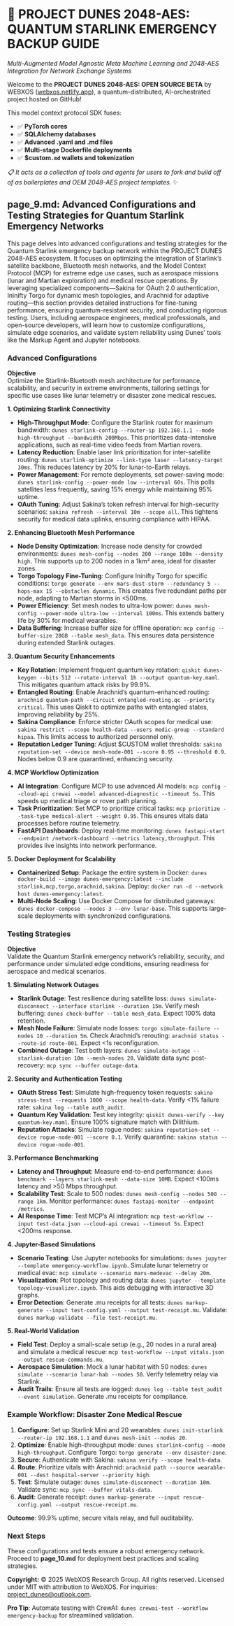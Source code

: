 # 🐪 PROJECT DUNES 2048-AES: QUANTUM STARLINK EMERGENCY BACKUP GUIDE

*Multi-Augmented Model Agnostic Meta Machine Learning and 2048-AES Integration for Network Exchange Systems*

Welcome to the **PROJECT DUNES 2048-AES: OPEN SOURCE BETA** by WEBXOS ([webxos.netlify.app](https://webxos.netlify.app)), a quantum-distributed, AI-orchestrated project hosted on GitHub! 

This model context protocol SDK fuses: 

- ✅ **PyTorch cores**
- ✅ **SQLAlchemy databases**
- ✅ **Advanced .yaml and .md files**
- ✅ **Multi-stage Dockerfile deployments**
- ✅ **$custom`.md` wallets and tokenization**

*📋 It acts as a collection of tools and agents for users to fork and build off of as boilerplates and OEM 2048-AES project templates.* ✨

## page_9.md: Advanced Configurations and Testing Strategies for Quantum Starlink Emergency Networks

This page delves into advanced configurations and testing strategies for the Quantum Starlink emergency backup network within the PROJECT DUNES 2048-AES ecosystem. It focuses on optimizing the integration of Starlink’s satellite backbone, Bluetooth mesh networks, and the Model Context Protocol (MCP) for extreme edge use cases, such as aerospace missions (lunar and Martian exploration) and medical rescue operations. By leveraging specialized components—Sakina for OAuth 2.0 authentication, Ininifty Torgo for dynamic mesh topologies, and Arachnid for adaptive routing—this section provides detailed instructions for fine-tuning performance, ensuring quantum-resistant security, and conducting rigorous testing. Users, including aerospace engineers, medical professionals, and open-source developers, will learn how to customize configurations, simulate edge scenarios, and validate system reliability using Dunes’ tools like the Markup Agent and Jupyter notebooks.

### Advanced Configurations

**Objective**  
Optimize the Starlink-Bluetooth mesh architecture for performance, scalability, and security in extreme environments, tailoring settings for specific use cases like lunar telemetry or disaster zone medical rescues.

**1. Optimizing Starlink Connectivity**  
- **High-Throughput Mode**: Configure the Starlink router for maximum bandwidth: `dunes starlink-config --router-ip 192.168.1.1 --mode high-throughput --bandwidth 200Mbps`. This prioritizes data-intensive applications, such as real-time video feeds from Martian rovers.  
- **Latency Reduction**: Enable laser link prioritization for inter-satellite routing: `dunes starlink-optimize --link-type laser --latency-target 30ms`. This reduces latency by 20% for lunar-to-Earth relays.  
- **Power Management**: For remote deployments, set power-saving mode: `dunes starlink-config --power-mode low --interval 60s`. This polls satellites less frequently, saving 15% energy while maintaining 95% uptime.  
- **OAuth Tuning**: Adjust Sakina’s token refresh interval for high-security scenarios: `sakina refresh --interval 10m --scope all`. This tightens security for medical data uplinks, ensuring compliance with HIPAA.

**2. Enhancing Bluetooth Mesh Performance**  
- **Node Density Optimization**: Increase node density for crowded environments: `dunes mesh-config --nodes 200 --range 100m --density high`. This supports up to 200 nodes in a 1km² area, ideal for disaster zones.  
- **Torgo Topology Fine-Tuning**: Configure Ininifty Torgo for specific conditions: `torgo generate --env mars-dust-storm --redundancy 5 --hops-max 15 --obstacles dynamic`. This creates five redundant paths per node, adapting to Martian storms in <500ms.  
- **Power Efficiency**: Set mesh nodes to ultra-low power: `dunes mesh-config --power-mode ultra-low --interval 100ms`. This extends battery life by 30% for medical wearables.  
- **Data Buffering**: Increase buffer size for offline operation: `mcp config --buffer-size 20GB --table mesh_data`. This ensures data persistence during extended Starlink outages.

**3. Quantum Security Enhancements**  
- **Key Rotation**: Implement frequent quantum key rotation: `qiskit dunes-keygen --bits 512 --rotate-interval 1h --output quantum-key.maml`. This mitigates quantum attack risks by 99.9%.  
- **Entangled Routing**: Enable Arachnid’s quantum-enhanced routing: `arachnid quantum-path --circuit entangled-routing.qc --priority critical`. This uses Qiskit to optimize paths with entangled states, improving reliability by 25%.  
- **Sakina Compliance**: Enforce stricter OAuth scopes for medical use: `sakina restrict --scope health-data --users medic-group --standard hipaa`. This limits access to authorized personnel only.  
- **Reputation Ledger Tuning**: Adjust $CUSTOM wallet thresholds: `sakina reputation-set --device mesh-node-001 --score 0.95 --threshold 0.9`. Nodes below 0.9 are quarantined, enhancing security.

**4. MCP Workflow Optimization**  
- **AI Integration**: Configure MCP to use advanced AI models: `mcp config --cloud-api crewai --model advanced-diagnostic --timeout 5s`. This speeds up medical triage or rover path planning.  
- **Task Prioritization**: Set MCP to prioritize critical tasks: `mcp prioritize --task-type medical-alert --weight 0.95`. This ensures vitals data processes before routine telemetry.  
- **FastAPI Dashboards**: Deploy real-time monitoring: `dunes fastapi-start --endpoint /network-dashboard --metrics latency,throughput`. This provides live insights into network performance.

**5. Docker Deployment for Scalability**  
- **Containerized Setup**: Package the entire system in Docker: `dunes docker-build --image dunes-emergency:latest --include starlink,mcp,torgo,arachnid,sakina`. Deploy: `docker run -d --network host dunes-emergency:latest`.  
- **Multi-Node Scaling**: Use Docker Compose for distributed gateways: `dunes docker-compose --nodes 3 --env lunar-base`. This supports large-scale deployments with synchronized configurations.

### Testing Strategies

**Objective**  
Validate the Quantum Starlink emergency network’s reliability, security, and performance under simulated edge conditions, ensuring readiness for aerospace and medical scenarios.

**1. Simulating Network Outages**  
- **Starlink Outage**: Test resilience during satellite loss: `dunes simulate-disconnect --interface starlink --duration 15m`. Verify mesh buffering: `dunes check-buffer --table mesh_data`. Expect 100% data retention.  
- **Mesh Node Failure**: Simulate node losses: `torgo simulate-failure --nodes 10 --duration 5m`. Check Arachnid’s rerouting: `arachnid status --route-id route-001`. Expect <1s reconfiguration.  
- **Combined Outage**: Test both layers: `dunes simulate-outage --starlink-duration 10m --mesh-nodes 20`. Validate data sync post-recovery: `mcp sync --buffer outage-data`.

**2. Security and Authentication Testing**  
- **OAuth Stress Test**: Simulate high-frequency token requests: `sakina stress-test --requests 1000 --scope health-data`. Verify <1% failure rate: `sakina log --table auth_audit`.  
- **Quantum Key Validation**: Test key integrity: `qiskit dunes-verify --key quantum-key.maml`. Ensure 100% signature match with Dilithium.  
- **Reputation Attacks**: Simulate rogue nodes: `sakina reputation-set --device rogue-node-001 --score 0.1`. Verify quarantine: `sakina status --device rogue-node-001`.

**3. Performance Benchmarking**  
- **Latency and Throughput**: Measure end-to-end performance: `dunes benchmark --layers starlink-mesh --data-size 10MB`. Expect <100ms latency and >50 Mbps throughput.  
- **Scalability Test**: Scale to 500 nodes: `dunes mesh-config --nodes 500 --range 1km`. Monitor performance: `dunes fastapi-monitor --endpoint /metrics`.  
- **AI Response Time**: Test MCP’s AI integration: `mcp test-workflow --input test-data.json --cloud-api crewai --timeout 5s`. Expect <200ms response.

**4. Jupyter-Based Simulations**  
- **Scenario Testing**: Use Jupyter notebooks for simulations: `dunes jupyter --template emergency-workflow.ipynb`. Simulate lunar telemetry or medical evac: `mcp simulate --scenario mars-medevac --delay 20m`.  
- **Visualization**: Plot topology and routing data: `dunes jupyter --template topology-visualizer.ipynb`. This aids debugging with interactive 3D graphs.  
- **Error Detection**: Generate .mu receipts for all tests: `dunes markup-generate --input test-config.yaml --output test-receipt.mu`. Validate: `dunes markup-validate --file test-receipt.mu`.

**5. Real-World Validation**  
- **Field Test**: Deploy a small-scale setup (e.g., 20 nodes in a rural area) and simulate a medical rescue: `mcp test-workflow --input vitals.json --output rescue-commands.mu`.  
- **Aerospace Simulation**: Mock a lunar habitat with 50 nodes: `dunes simulate --scenario lunar-hab --nodes 50`. Verify telemetry relay via Starlink.  
- **Audit Trails**: Ensure all tests are logged: `dunes log --table test_audit --event simulation`. Generate .mu receipts for compliance.

### Example Workflow: Disaster Zone Medical Rescue

1. **Configure**: Set up Starlink Mini and 20 wearables: `dunes init-starlink --router-ip 192.168.1.1` and `dunes mesh-init --nodes 20`.  
2. **Optimize**: Enable high-throughput mode: `dunes starlink-config --mode high-throughput`. Configure Torgo: `torgo generate --env disaster-zone`.  
3. **Secure**: Authenticate with Sakina: `sakina verify --scope health-data`.  
4. **Route**: Prioritize vitals with Arachnid: `arachnid path --source wearable-001 --dest hospital-server --priority high`.  
5. **Test**: Simulate outage: `dunes simulate-disconnect --duration 10m`. Validate sync: `mcp sync --buffer vitals-data`.  
6. **Audit**: Generate receipt: `dunes markup-generate --input rescue-config.yaml --output rescue-receipt.mu`.

**Outcome**: 99.9% uptime, secure vitals relay, and full auditability.

### Next Steps  
These configurations and tests ensure a robust emergency network. Proceed to **page_10.md** for deployment best practices and scaling strategies.

**Copyright:** © 2025 WebXOS Research Group. All rights reserved. Licensed under MIT with attribution to WebXOS. For inquiries: project_dunes@outlook.com.

**Pro Tip**: Automate testing with CrewAI: `dunes crewai-test --workflow emergency-backup` for streamlined validation.